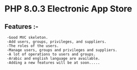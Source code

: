 # PHP 8.0.3 Electronic App Store
## Features :-
```
 -Good MVC skeleton.
 -Add users, groups, privileges, and suppliers.
 -The roles of the users.
 -Manage users, groups and privileges and suppliers.
 -A lot of operations to users and groups.
 -Arabic and english language are available.
 -Adding a new features will be at soon.....
